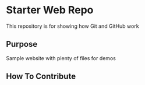 # Starter Web Repo

This repository is for showing how Git and GitHub work

## Purpose

Sample website with plenty of files for demos

## How To Contribute

